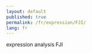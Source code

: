 ```yaml
---
layout: default
published: true
permalink: /fr/expression/FJI/
lang: fr
---
```


expression analysis FJI
